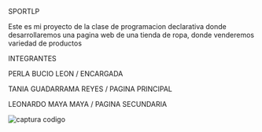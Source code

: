 SPORTLP

Este es mi proyecto de la clase de programacion declarativa donde desarrollaremos una pagina web de una tienda de ropa, donde venderemos variedad de productos 

INTEGRANTES

PERLA BUCIO LEON / ENCARGADA

TANIA GUADARRAMA REYES / PAGINA PRINCIPAL 

LEONARDO MAYA MAYA / PAGINA SECUNDARIA 


![captura codigo](https://github.com/user-attachments/assets/1996044c-dd7f-427e-a729-a455a2e87670)



